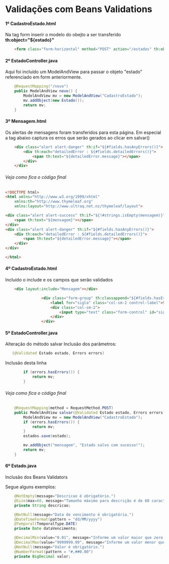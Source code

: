 # Validações com Beans Validations

#### 1º CadastroEstado.html

Na tag form inserir o modelo do obejto a ser transferido **th:object="${estado}"**
```html
    <form class="form-horizontal" method="POST" action="/estados" th:object="${estado}">
```
#### 2º EstadoController.java

Aqui foi incluído um ModelAndView para passar o objeto "estado" referenciado em form anteriormente.

```java
	@RequestMapping("/novo")
	public ModelAndView novo() {
		ModelAndView mv = new ModelAndView("CadastroEstado");
		mv.addObject(new Estado());
		return mv;
	}
```
#### 3º Mensagem.html

Os alertas de mensagens foram transferidos para esta página.
Em especial a tag abaixo captura os erros que serão gerados ao clicar em salvar()

```html
    <div class="alert alert-danger" th:if="${#fields.hasAnyErrors()}">
	    <div th:each="detailedError : ${#fields.detailedErrors()}">
		    <span th:text="${detailedError.message}"></span>
	    </div>
    </div>
```

###### Veja como fica o código final

```html
<!DOCTYPE html>
<html xmlns="http://www.w3.org/1999/xhtml"
	xmlns:th="http://www.thymeleaf.org"
	xmlns:layout="http://www.ultraq.net.nz/thymeleaf/layout">

<div class="alert alert-success" th:if="${!#strings.isEmpty(mensagem)}">
	<span th:text="${mensagem}"></span>
</div>
<div class="alert alert-danger" th:if="${#fields.hasAnyErrors()}">
	<div th:each="detailedError : ${#fields.detailedErrors()}">
		<span th:text="${detailedError.message}"></span>
	</div>
</div>

</html>
```
#### 4º CadastroEstado.html

Incluído o include e os campos que serão validados

```html
 	<div layout:include="Mensagem"></div>

				<div class="form-group" th:classappend="${#fields.hasErrors('sigla')} ? has-error">
					<label for="sigla" class="col-sm-2 control-label">Sigla</label>
					<div class="col-sm-2">  
						<input type="text" class="form-control"	id="sigla" name="sigla"/>
					</div>
				</div>
```
#### 5º EstadoController.java

Alteração do método salvar
Inclusão dos parâmetros:

```java
   (@Validated Estado estado, Errors errors)
```

Inclusão desta linha 
```java
		if (errors.hasErrors()) {
			return mv;
		}
```
###### Veja como fica o código final

```java
	@RequestMapping(method = RequestMethod.POST)
	public ModelAndView salvar(@Validated Estado estado, Errors errors) {
		ModelAndView mv = new ModelAndView("CadastroEstado");
		if (errors.hasErrors()) {
			return mv;
		}
		estados.save(estado);	

		mv.addObject("mensagem", "Estado salvo com sucesso!");
		return mv;
	}
```
#### 6º Estado.java

Inclusão dos Beans Validators

Segue alguns exemplos:

```java
   	@NotEmpty(message="Descricao é obrigatório.")
	@Size(max=60, message="Tamanho máximo para descrição é de 60 caracteres.")	
	private String descricao;

	@NotNull(message="Data de vencimento é obrigatória.")
	@DateTimeFormat(pattern = "dd/MM/yyyy")
	@Temporal(TemporalType.DATE)
	private Date dataVencimento;

	@DecimalMin(value="0.01", message="Informe um valor maior que zero.")
	@DecimalMax(value="9999999.99", message="Informe um valor menor que 9.999.999,99")
	@NotNull(message="Valor é obrigatório.")
	@NumberFormat(pattern = "#,##0.00")
	private BigDecimal valor;
```
    